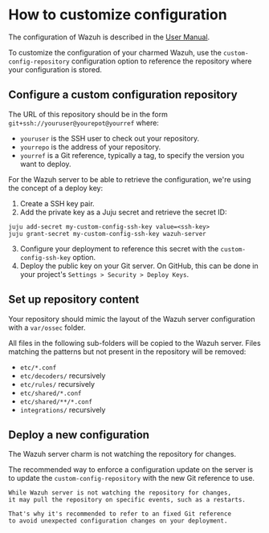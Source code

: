 # How to customize configuration

The configuration of Wazuh is described in the [User Manual](https://documentation.wazuh.com/current/user-manual/).

To customize the configuration of your charmed Wazuh, use the `custom-config-repository` configuration option to reference the repository where your configuration is stored.

## Configure a custom configuration repository

The URL of this repository should be in the form `git+ssh://youruser@yourepot@yourref` where:

- `youruser` is the SSH user to check out your repository.
- `yourrepo` is the address of your repository.
- `yourref` is a Git reference, typically a tag, to specify the version you want to deploy.

For the Wazuh server to be able to retrieve the configuration, we're using the concept of a deploy key:

1. Create a SSH key pair.
2. Add the private key as a Juju secret and retrieve the secret ID:
```
juju add-secret my-custom-config-ssh-key value=<ssh-key>
juju grant-secret my-custom-config-ssh-key wazuh-server
```
3. Configure your deployment to reference this secret with the `custom-config-ssh-key` option.
4. Deploy the public key on your Git server. On GitHub, this can be done in your project's `Settings > Security > Deploy Keys`.

## Set up repository content

Your repository should mimic the layout of the Wazuh server configuration with a `var/ossec` folder.

All files in the following sub-folders will be copied to the Wazuh server. Files matching the patterns but not present in the repository will be removed:

- `etc/*.conf`
- `etc/decoders/` recursively
- `etc/rules/` recursively
- `etc/shared/*.conf`
- `etc/shared/**/*.conf`
- `integrations/` recursively

## Deploy a new configuration

The Wazuh server charm is not watching the repository for changes.

The recommended way to enforce a configuration update on the server is to update the `custom-config-repository` with the new Git reference to use.

```{note}
While Wazuh server is not watching the repository for changes,
it may pull the repository on specific events, such as a restarts.

That's why it's recommended to refer to an fixed Git reference
to avoid unexpected configuration changes on your deployment.
```

